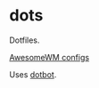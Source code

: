 # dots
Dotfiles.

[AwesomeWM configs](https://github.com/lcpz/awesome-copycats)

Uses [dotbot](https://github.com/anishathalye/dotbot).
